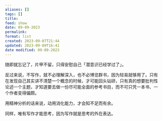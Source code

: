 ```yaml
---
aliases: []
tags: []
title: 
feed: show
date: 09-09-2023
permalink: 
format: list
created: 2023-09-07T21:44
updated: 2023-09-09T16:41
date modified: 09-09-2023
---
```

随即就忘记了，片甲不留，只得安慰自己「潜意识已经学过了」。

反过来说，不写作，就不必理解深入，也不必博览群书，因为轻易就够用了。只有在发现自己其实讲不清楚一个概念的时候，才可能回头钻研，只有真的想要批判性论述一个主题，才知道要去做一份尽可能全面的参考书目，而不可只凭一本书、一个作者变得偏颇。

用精神分析的话来说，动用消化能力，才会知不足而有余。

同样，唯有写作才能思考，因为写作就是思考的外在表达。